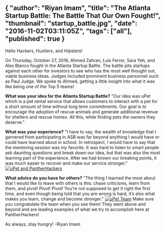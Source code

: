 {
  "author": "Riyan Imam",
  "title": "The Atlanta Startup Battle: The Battle That Our Own Fought!",
  "thumbnail": "startup_battle.jpg",
  "date": "2016-11-02T03:11:05Z",
  "tags": ["all"],
  "published": true
}
---
Hello Hackers, Hustlers, and Hipsters!

On Thursday, October 27, 2016, Ahmed Zahran, Luis Ferrer, Sara Yeh, and Alex Blanco fought in the Atlanta Startup Battle. The battle pits startups against each other for investors to see who has the most well thought out, viable business ideas. Judges included prominent business personnel such as Paul Judge. We spoke to Ahmed, getting a little insight into what it was like being one of the Top 5 teams!

**What was your idea for the Atlanta Startup Battle?**
"Our idea was uPet which is a pet rental service that allows customers to interact with a pet for a short amount of time without long term commitments. Our goal is to encourage the adoption of rescue animals and generate additional revenue for shelters and rescue homes. All this, while finding pets the owners they deserve."

**What was your experience?**
"I have to say, the wealth of knowledge that I garnered from participating in ASB was far beyond anything I would have or could have learned about in school. In retrospect, I would have to say that the mentoring session was my favorite. It was hard to listen to smart people ask daunting questions and break down our idea, but that was also the most learning part of the experience. After we had known our breaking points, it was much easier to recover and make our service stronger."
[![uPet and PantherHackers](https://t7vn2w-bn1306.files.1drv.com/y3muyDc27A4w3QRANSpNbyyP8au_ygDCJjoi90UH5yjkcqPE2O8Oo9Xg3YPFsJFbkmfTjcW1cYQPWSFnmxlQAk3vb6nW-CB7uRl_UR5G6HmUWAO8pmJ0CtR3C7SWzNxX-7GFcTQGDq2fYs81nltJI6TbUrEfVwisnuL4nFbhNaJfWSdlGFWCtNMvpsY4d8NtHHY/DSCF0472.JPG?psid=1)](https://t7vn2w-bn1306.files.1drv.com/y3muyDc27A4w3QRANSpNbyyP8au_ygDCJjoi90UH5yjkcqPE2O8Oo9Xg3YPFsJFbkmfTjcW1cYQPWSFnmxlQAk3vb6nW-CB7uRl_UR5G6HmUWAO8pmJ0CtR3C7SWzNxX-7GFcTQGDq2fYs81nltJI6TbUrEfVwisnuL4nFbhNaJfWSdlGFWCtNMvpsY4d8NtHHY/DSCF0472.JPG?psid=1)

**What advice do you have for others?** "The thing I learned the most about that I would like to leave with others is this: chase criticisms, learn from them, and pivot! Pivot! Pivot! You’re not supposed to get it right the first time, and even though being told that you are wrong is hard, it’s also what makes you learn, change and become stronger."
[![uPet Team](https://t7vn2w-bn1306.files.1drv.com/y3mEzqpxbAyigMTVtkqwOLVUOpf021F33F6ZUp00loF9dXnzqsAU_7UZkX0_lSFsbujffx-oiE36F-AUXllUg_akzP5dCUWFe7ybu-SimbarLO0dvA1J8Kf-6G3OMhTnNQe-i4W6KpTt7QjuE3aNIer3KBCYaNVcU6KN_VCwJCFGi6Ecl7HNAD1F1N5_zku-9vN/DSCF0420.JPG?psid=1)](https://t7vn2w-bn1306.files.1drv.com/y3mEzqpxbAyigMTVtkqwOLVUOpf021F33F6ZUp00loF9dXnzqsAU_7UZkX0_lSFsbujffx-oiE36F-AUXllUg_akzP5dCUWFe7ybu-SimbarLO0dvA1J8Kf-6G3OMhTnNQe-i4W6KpTt7QjuE3aNIer3KBCYaNVcU6KN_VCwJCFGi6Ecl7HNAD1F1N5_zku-9vN/DSCF0420.JPG?psid=1)
Make sure you congratulate the team when you see them! They went above and beyond and are leading examples of what we try to accomplish here at PantherHackers!

As always, stay hungry!
-Riyan Imam
